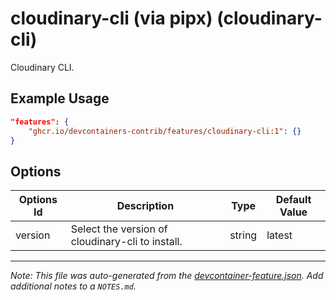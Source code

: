
# cloudinary-cli (via pipx) (cloudinary-cli)

Cloudinary CLI.

## Example Usage

```json
"features": {
    "ghcr.io/devcontainers-contrib/features/cloudinary-cli:1": {}
}
```

## Options

| Options Id | Description | Type | Default Value |
|-----|-----|-----|-----|
| version | Select the version of cloudinary-cli to install. | string | latest |



---

_Note: This file was auto-generated from the [devcontainer-feature.json](https://github.com/devcontainers-contrib/features/blob/main/src/cloudinary-cli/devcontainer-feature.json).  Add additional notes to a `NOTES.md`._
